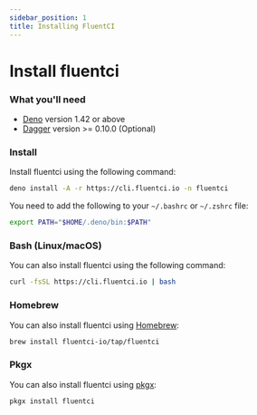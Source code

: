 ```yaml
---
sidebar_position: 1
title: Installing FluentCI
---
```


# Install fluentci

### What you'll need

- [Deno](https://deno.land/) version 1.42 or above
- [Dagger](https://dagger.io/) version >= 0.10.0 (Optional)
 

### Install

Install fluentci using the following command:
```bash
deno install -A -r https://cli.fluentci.io -n fluentci
```

You need to add the following to your `~/.bashrc` or `~/.zshrc` file:

```bash
export PATH="$HOME/.deno/bin:$PATH"
```

### Bash (Linux/macOS)

You can also install fluentci using the following command:

```bash
curl -fsSL https://cli.fluentci.io | bash
```

### Homebrew

You can also install fluentci using [Homebrew](https://brew.sh/):

```bash
brew install fluentci-io/tap/fluentci
```

### Pkgx

You can also install fluentci using [pkgx](https://pkgx.sh):

```bash
pkgx install fluentci
```
